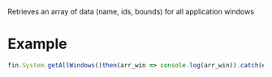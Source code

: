 Retrieves an array of data (name, ids, bounds) for all application windows
# Example
```js
fin.System.getAllWindows()then(arr_win => console.log(arr_win)).catch(err => console.log(err));
```
